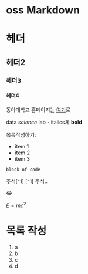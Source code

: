 # oss Markdown

# 헤더
## 헤더2
### 헤더3
#### 헤더4

동아대학교 홈페이지는 [여기](https://www.donga.ac.kr)로

data *science* lab - italics체
**bold**

목록작성하기:
- item 1
- item 2
- item 3

```
block of code
```

주석[^1]
[^1] 주석..

😂



$E =mc^2$

# 목록 작성
1. a
2. b
3. c
4. d
